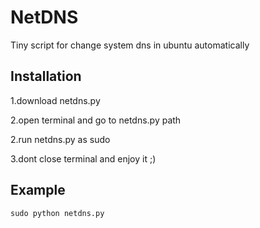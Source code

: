 # NetDNS
Tiny script for change system dns in ubuntu automatically

## Installation
1.download netdns.py

2.open terminal and go to netdns.py path

2.run netdns.py as sudo 

3.dont close terminal and enjoy it ;)

## Example
```
sudo python netdns.py
```
